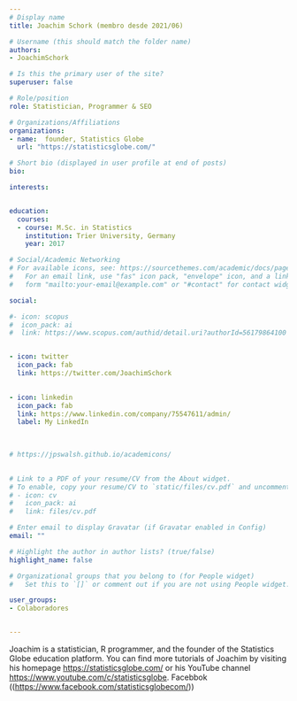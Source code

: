 ```yaml
---
# Display name
title: Joachim Schork (membro desde 2021/06)

# Username (this should match the folder name)
authors:
- JoachimSchork

# Is this the primary user of the site?
superuser: false

# Role/position
role: Statistician, Programmer & SEO

# Organizations/Affiliations
organizations:
- name:  founder, Statistics Globe
  url: "https://statisticsglobe.com/"

# Short bio (displayed in user profile at end of posts)
bio:

interests:


education:
  courses:
  - course: M.Sc. in Statistics 
    institution: Trier University, Germany
    year: 2017

# Social/Academic Networking
# For available icons, see: https://sourcethemes.com/academic/docs/page-builder/#icons
#   For an email link, use "fas" icon pack, "envelope" icon, and a link in the
#   form "mailto:your-email@example.com" or "#contact" for contact widget.

social:

#- icon: scopus
#  icon_pack: ai
#  link: https://www.scopus.com/authid/detail.uri?authorId=56179864100


- icon: twitter
  icon_pack: fab
  link: https://twitter.com/JoachimSchork
  

- icon: linkedin
  icon_pack: fab
  link: https://www.linkedin.com/company/75547611/admin/
  label: My LinkedIn
 

  
# https://jpswalsh.github.io/academicons/

  
# Link to a PDF of your resume/CV from the About widget.
# To enable, copy your resume/CV to `static/files/cv.pdf` and uncomment the lines below.
# - icon: cv
#   icon_pack: ai
#   link: files/cv.pdf

# Enter email to display Gravatar (if Gravatar enabled in Config)
email: ""

# Highlight the author in author lists? (true/false)
highlight_name: false

# Organizational groups that you belong to (for People widget)
#   Set this to `[]` or comment out if you are not using People widget.

user_groups:
- Colaboradores


---
```

Joachim is a statistician, R programmer, and the founder of the Statistics Globe education platform. You can find more tutorials of Joachim by visiting his homepage https://statisticsglobe.com/ or his YouTube channel https://www.youtube.com/c/statisticsglobe. Facebbok ((https://www.facebook.com/statisticsglobecom/))
